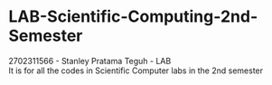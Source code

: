 # LAB-Scientific-Computing-2nd-Semester

2702311566 - Stanley Pratama Teguh - LAB
<br>
It is for all the codes in Scientific Computer labs in the 2nd semester

